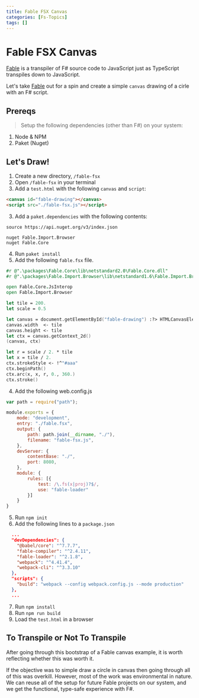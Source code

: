 ```yaml
---
title: Fable FSX Canvas
categories: [Fs-Topics]
tags: []
---
```


# Fable FSX Canvas

[Fable](https://fable.io/) is a transpiler of F# source code to JavaScript just as TypeScript transpiles down to JavaScript.

Let's take [Fable](https://fable.io/) out for a spin and create a simple `canvas` drawing of a cirle with an F# script.

<canvas id="fable-drawing"></canvas>
<script src="./assets/scripts/fable-fsx.js"></script>

## Prereqs

> Setup the following dependencies (other than F#) on your system:

1. Node & NPM
2. Paket (Nuget)

## Let's Draw!

1. Create a new directory, `/fable-fsx`
2. Open `/fable-fsx` in your terminal
3. Add a `test.html` with the following `canvas` and `script`:
```html
<canvas id="fable-drawing"></canvas>
<script src="./fable-fsx.js"></script>
```
3. Add a `paket.dependencies` with the following contents:

```
source https://api.nuget.org/v3/index.json

nuget Fable.Import.Browser
nuget Fable.Core
```

4. Run `paket install`
5. Add the following `fable.fsx` file.

```fsharp
#r @".\packages\Fable.Core\lib\netstandard2.0\Fable.Core.dll"
#r @".\packages\Fable.Import.Browser\lib\netstandard1.6\Fable.Import.Browser.dll"

open Fable.Core.JsInterop
open Fable.Import.Browser

let tile = 200.
let scale = 0.5

let canvas = document.getElementById("fable-drawing") :?> HTMLCanvasElement
canvas.width  <- tile
canvas.height <- tile
let ctx = canvas.getContext_2d()
(canvas, ctx)

let r = scale / 2. * tile
let x = tile / 2.
ctx.strokeStyle <- !^"#aaa"
ctx.beginPath()
ctx.arc(x, x, r, 0., 360.)
ctx.stroke()
```

4. Add the following web.config.js 

```javascript
var path = require("path");

module.exports = {
    mode: "development",
    entry: "./fable.fsx",
    output: {
        path: path.join(__dirname, "./"),
        filename: "fable-fsx.js",
    },
    devServer: {
        contentBase: "./",
        port: 8080,
    },
    module: {
        rules: [{
            test: /\.fs(x|proj)?$/,
            use: "fable-loader"
        }]
    }
}
```

5. Run `npm init`
6. Add the following lines to a `package.json`

```json
  ...
  "devDependencies": {
    "@babel/core": "^7.7.7",
    "fable-compiler": "^2.4.11",
    "fable-loader": "^2.1.8",
    "webpack": "^4.41.4",
    "webpack-cli": "^3.3.10"
  },
  "scripts": {
    "build": "webpack --config webpack.config.js --mode production"
  },
  ...
```

7. Run `npm install`
8. Run `npm run build`
9. Load the `test.html` in a browser

## To Transpile or Not To Transpile

After going through this bootstrap of a Fable canvas example, it is worth reflecting whether this was worth it.  

If the objective was to simple draw a circle in canvas then going through all of this was overkill.  However, most of the work was environmental in nature.  We can reuse all of the setup for future Fable projects on our system, and we get the functional, type-safe experience with F#.  